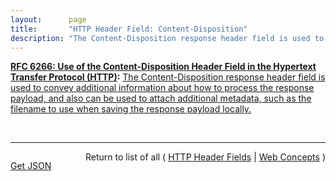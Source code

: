 ```yaml
---
layout:      page
title:       "HTTP Header Field: Content-Disposition"
description: "The Content-Disposition response header field is used to convey additional information about how to process the response payload, and also can be used to attach additional metadata, such as the filename to use when saving the response payload locally."
---
```


**[RFC 6266: Use of the Content-Disposition Header Field in the Hypertext Transfer Protocol (HTTP)](/specs/IETF/RFC/6266 "RFC 2616 defines the Content-Disposition response header field, but points out that it is not part of the HTTP/1.1 Standard. This specification takes over the definition and registration of Content-Disposition, as used in HTTP, and clarifies internationalization aspects."):** [The Content-Disposition response header field is used to convey additional information about how to process the response payload, and also can be used to attach additional metadata, such as the filename to use when saving the response payload locally.](http://tools.ietf.org/html/rfc6266#section-4 "Read documentation for HTTP Header Field &#34;Content-Disposition&#34;")

<br/>
<hr/>

<p style="float : left"><a href="Content-Disposition.json" title="Get JSON representing this particular Web Concept">Get JSON</a></p>
<p style="text-align: right">Return to list of all ( <a href="../http-headers">HTTP Header Fields</a> | <a href="../">Web Concepts</a> )</p>
